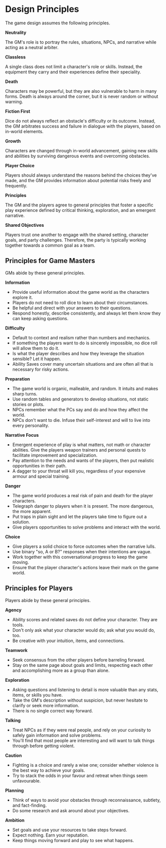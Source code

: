 # Design Principles

The game design assumes the following principles.

**Neutrality**

The GM's role is to portray the rules, situations, NPCs, and narrative while acting as a neutral arbiter.

**Classless**

A single class does not limit a character's role or skills. Instead, the equipment they carry and their experiences define their speciality.

**Death**

Characters may be powerful, but they are also vulnerable to harm in many forms. Death is always around the corner, but it is never random or without warning.

**Fiction First**

Dice do not always reflect an obstacle's difficulty or its outcome. Instead, the GM arbitrates success and failure in dialogue with the players, based on in-world elements.

**Growth**

Characters are changed through in-world advancement, gaining new skills and abilities by surviving dangerous events and overcoming obstacles.

**Player Choice**

Players should always understand the reasons behind the choices they've made, and the GM provides information about potential risks freely and frequently.

**Principles**

The GM and the players agree to general principles that foster a specific play experience defined by critical thinking, exploration, and an emergent narrative.

**Shared Objectives**

Players trust one another to engage with the shared setting, character goals, and party challenges. Therefore, the party is typically working together towards a common goal as a team.

## Principles for Game Masters

GMs abide by these general principles.

**Information**

- Provide useful information about the game world as the characters explore it.
- Players do not need to roll dice to learn about their circumstances.
- Be helpful and direct with your answers to their questions.
- Respond honestly, describe consistently, and always let them know they can keep asking questions.

**Difficulty**

- Default to context and realism rather than numbers and mechanics.
- If something the players want to do is sincerely impossible, no dice roll will allow them to do it.
- Is what the player describes and how they leverage the situation sensible? Let it happen.
- Ability Saves cover many uncertain situations and are often all that is necessary for risky actions.

**Preparation**

- The game world is organic, malleable, and random. It intuits and makes sharp turns.
- Use random tables and generators to develop situations, not static stories or plots.
- NPCs remember what the PCs say and do and how they affect the world.
- NPCs don't want to die. Infuse their self-interest and will to live into every personality.

**Narrative Focus**

- Emergent experience of play is what matters, not math or character abilities. Give the players weapon trainers and personal quests to facilitate improvement and specialization.
- Pay attention to the needs and wants of the players, then put realistic opportunities in their path.
- A dagger to your throat will kill you, regardless of your expensive armour and special training.

**Danger**

- The game world produces a real risk of pain and death for the player characters.
- Telegraph danger to players when it is present. The more dangerous, the more apparent.
- Put traps in plain sight and let the players take time to figure out a solution.
- Give players opportunities to solve problems and interact with the world.

**Choice**

- Give players a solid choice to force outcomes when the narrative lulls.
- Use binary "so, A or B?" responses when their intentions are vague.
- Work together with this conversational progress to keep the game moving.
- Ensure that the player character's actions leave their mark on the game world.

## Principles for Players

Players abide by these general principles.

**Agency**

- Ability scores and related saves do not define your character. They are tools.
- Don't only ask what your character would do; ask what you would do, too.
- Be creative with your intuition, items, and connections.

**Teamwork**

- Seek consensus from the other players before barreling forward.
- Stay on the same page about goals and limits, respecting each other and accomplishing more as a group than alone.

**Exploration**

- Asking questions and listening to detail is more valuable than any stats, items, or skills you have.
- Take the GM's description without suspicion, but never hesitate to clarify or seek more information.
- There is no single correct way forward.

**Talking**

- Treat NPCs as if they were real people, and rely on your curiosity to safely gain information and solve problems.
- You'll find that most people are interesting and will want to talk things through before getting violent.

**Caution**

- Fighting is a choice and rarely a wise one; consider whether violence is the best way to achieve your goals.
- Try to stack the odds in your favour and retreat when things seem unfavourable.

**Planning**

- Think of ways to avoid your obstacles through reconnaissance, subtlety, and fact-finding.
- Do some research and ask around about your objectives.

**Ambition**

- Set goals and use your resources to take steps forward.
- Expect nothing. Earn your reputation.
- Keep things moving forward and play to see what happens.
